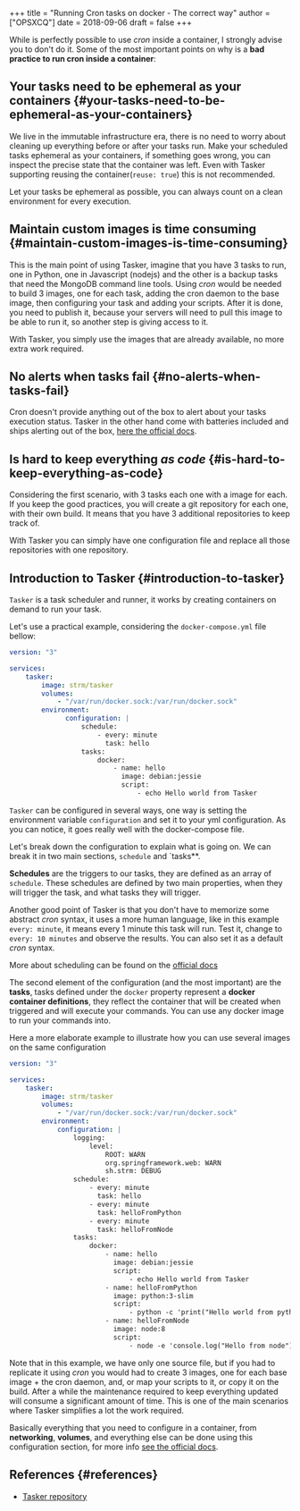 +++
title = "Running Cron tasks on docker - The correct way"
author = ["OPSXCQ"]
date = 2018-09-06
draft = false
+++

While is perfectly possible to use _cron_ inside a container, I strongly
advise you to don't do it. Some of the most important points on why is a
**bad practice to run cron inside a container**:

<!--more-->


## Your tasks need to be ephemeral as your containers {#your-tasks-need-to-be-ephemeral-as-your-containers}

We live in the immutable infrastructure era, there is no need to worry about
cleaning up everything before or after your tasks run. Make your scheduled tasks
ephemeral as your containers, if something goes wrong, you can inspect the
precise state that the container was left. Even with Tasker supporting reusing
the container(`reuse: true`) this is not recommended.

Let your tasks be ephemeral as possible, you can always count on a clean
environment for every execution.


## Maintain custom images is time consuming {#maintain-custom-images-is-time-consuming}

This is the main point of using Tasker, imagine that you have 3 tasks to run,
one in Python, one in Javascript (nodejs) and the other is a backup tasks that
need the MongoDB command line tools. Using _cron_ would be needed to build 3
images, one for each task, adding the cron daemon to the base image, then
configuring your task and adding your scripts. After it is done, you need to
publish it, because your servers will need to pull this image to be able to run
it, so another step is giving access to it.

With Tasker, you simply use the images that are already available, no more extra
work required.


## No alerts when tasks fail {#no-alerts-when-tasks-fail}

Cron doesn't provide anything out of the box to alert about your tasks execution
status. Tasker in the other hand come with batteries included and ships alerting
out of the box, [here the official docs](https://github.com/opsxcq/tasker#notifications).


## Is hard to keep everything _as code_ {#is-hard-to-keep-everything-as-code}

Considering the first scenario, with 3 tasks each one with a image for each. If
you keep the good practices, you will create a git repository for each one, with
their own build. It means that you have 3 additional repositories to keep track
of.

With Tasker you can simply have one configuration file and replace all those
repositories with one repository.


## Introduction to Tasker {#introduction-to-tasker}

`Tasker` is a task scheduler and runner, it works by creating containers on demand
to run your task.

Let's use a practical example, considering the `docker-compose.yml` file bellow:

```yaml
version: "3"

services:
    tasker:
        image: strm/tasker
        volumes:
            - "/var/run/docker.sock:/var/run/docker.sock"
        environment:
              configuration: |
                  schedule:
                      - every: minute
                        task: hello
                  tasks:
                      docker:
                          - name: hello
                            image: debian:jessie
                            script:
                                - echo Hello world from Tasker
```

`Tasker` can be configured in several ways, one way is setting the environment
variable `configuration` and set it to your yml configuration. As you can notice,
it goes really well with the docker-compose file.

Let's break down the configuration to explain what is going on. We can break it
in two main sections, `schedule` and \`tasks\*\*.

**Schedules** are the triggers to our tasks, they are defined as an array of
`schedule`. These schedules are defined by two main properties, when they will
trigger the task, and what tasks they will trigger.

Another good point of Tasker is that you don't have to memorize some abstract
_cron_ syntax, it uses a more human language, like in this example `every: minute`,
it means every 1 minute this task will run. Test it, change to `every: 10 minutes`
and observe the results. You can also set it as a default _cron_ syntax.

More about scheduling can be found on the [official docs](https://github.com/opsxcq/tasker#scheduler)

The second element of the configuration (and the most important) are the **tasks**,
tasks defined under the `docker` property represent a **docker container
definitions**, they reflect the container that will be created when triggered and
will execute your commands. You can use any docker image to run your commands
into.

Here a more elaborate example to illustrate how you can use several images on
the same configuration

```yaml
version: "3"

services:
    tasker:
        image: strm/tasker
        volumes:
            - "/var/run/docker.sock:/var/run/docker.sock"
        environment:
            configuration: |
                logging:
                    level:
                        ROOT: WARN
                        org.springframework.web: WARN
                        sh.strm: DEBUG
                schedule:
                    - every: minute
                      task: hello
                    - every: minute
                      task: helloFromPython
                    - every: minute
                      task: helloFromNode
                tasks:
                    docker:
                        - name: hello
                          image: debian:jessie
                          script:
                              - echo Hello world from Tasker
                        - name: helloFromPython
                          image: python:3-slim
                          script:
                              - python -c 'print("Hello world from python")'
                        - name: helloFromNode
                          image: node:8
                          script:
                              - node -e 'console.log("Hello from node")'
```

Note that in this example, we have only one source file, but if you had to
replicate it using _cron_ you would had to create 3 images, one for each base
image + the cron daemon, and, or map your scripts to it, or copy it on the
build. After a while the maintenance required to keep everything updated will
consume a significant amount of time. This is one of the main scenarios where
Tasker simplifies a lot the work required.

Basically everything that you need to configure in a container, from **networking**,
**volumes**, and everything else can be done using this configuration section, for
more info [see the official docs](https://github.com/opsxcq/tasker#docker-tasks).


## References {#references}

-   [Tasker repository](https://github.com/opsxcq/tasker)
